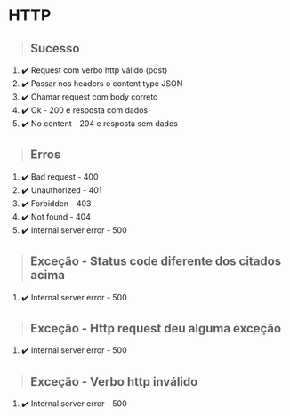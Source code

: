 # HTTP

> ## Sucesso
1. ✔️ Request com verbo http válido (post)
2. ✔️ Passar nos headers o content type JSON
3. ✔️ Chamar request com body correto
4. ✔️ Ok - 200 e resposta com dados
5. ✔️ No content - 204 e resposta sem dados

> ## Erros
1. ✔️ Bad request - 400
2. ✔️ Unauthorized - 401
3. ✔️ Forbidden - 403
4. ✔️ Not found - 404
5. ✔️ Internal server error - 500

> ## Exceção - Status code diferente dos citados acima
1. ✔️ Internal server error - 500

> ## Exceção - Http request deu alguma exceção
1. ✔️ Internal server error - 500

> ## Exceção - Verbo http inválido
1. ✔️ Internal server error - 500